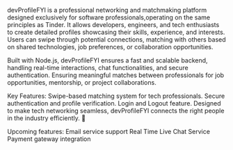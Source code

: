 devProfileFYI is a professional networking and matchmaking platform designed exclusively for software professionals,operating on the same principles as Tinder. 
It allows developers, engineers, and tech enthusiasts to create detailed profiles showcasing their skills, experience, and interests. 
Users can swipe through potential connections, matching with others based on shared technologies, job preferences, or collaboration opportunities.

Built with Node.js, devProfileFYI ensures a fast and scalable backend, handling real-time interactions, chat functionalities, and secure authentication.
Ensuring meaningful matches between professionals for job opportunities, mentorship, or project collaborations.

Key Features:
Swipe-based matching system for tech professionals.
Secure authentication and profile verification.
Login and Logout feature.
Designed to make tech networking seamless, devProfileFYI connects the right people in the industry efficiently. 🚀

Upcoming features:
Email service support
Real Time Live Chat Service
Payment gateway integration
